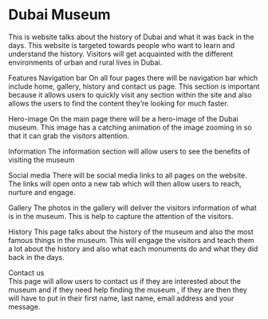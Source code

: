 # Dubai Museum

This is website talks about the history of Dubai and what it was back in the days. This website is targeted towards people who want to learn and understand the history. Visitors will get acquainted with the different environments of urban and rural lives in Dubai.


Features 
Navigation bar
On all four pages there will be navigation bar which include home, gallery, history and contact us page. This section is important because it allows users to quickly visit any section within the site and also allows the users to find the content they’re looking for much faster.  

Hero-image
On the main page there will be a hero-image of the Dubai museum. This image has a catching animation of the image zooming in so that it can grab the visitors attention. 

Information 
The information section will allow users to see the benefits of visiting the museum 

Social media
There will be social media links to all pages on the website. The links will open onto a new tab which will then allow users to reach, nurture and engage.

Gallery 
The photos in the gallery will deliver the visitors information of what is in the museum. This is help to capture the attention of the visitors.

History 
This page talks about the history of the museum and also the most famous things in the museum. This will engage the visitors and teach them a lot about the history and also what each monuments do and what they did back in the days.

Contact us  
This page will allow users to contact us if they are interested about the museum and if they need help finding the museum , if they are then they will have to put in their first name, last name, email address and your message. 



